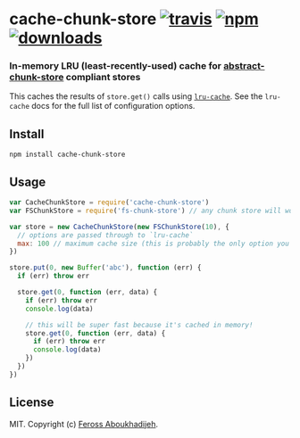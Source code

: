 # cache-chunk-store [![travis][travis-image]][travis-url] [![npm][npm-image]][npm-url] [![downloads][downloads-image]][downloads-url]

[travis-image]: https://img.shields.io/travis/feross/cache-chunk-store.svg?style=flat
[travis-url]: https://travis-ci.org/feross/cache-chunk-store
[npm-image]: https://img.shields.io/npm/v/cache-chunk-store.svg?style=flat
[npm-url]: https://npmjs.org/package/cache-chunk-store
[downloads-image]: https://img.shields.io/npm/dm/cache-chunk-store.svg?style=flat
[downloads-url]: https://npmjs.org/package/cache-chunk-store

### In-memory LRU (least-recently-used) cache for [abstract-chunk-store](https://github.com/mafintosh/abstract-chunk-store) compliant stores

This caches the results of `store.get()` calls using
[`lru-cache`](https://www.npmjs.com/package/lru-cache). See the `lru-cache` docs for the
full list of configuration options.

## Install

```
npm install cache-chunk-store
```

## Usage

``` js
var CacheChunkStore = require('cache-chunk-store')
var FSChunkStore = require('fs-chunk-store') // any chunk store will work

var store = new CacheChunkStore(new FSChunkStore(10), {
  // options are passed through to `lru-cache`
  max: 100 // maximum cache size (this is probably the only option you need)
})

store.put(0, new Buffer('abc'), function (err) {
  if (err) throw err

  store.get(0, function (err, data) {
    if (err) throw err
    console.log(data)

    // this will be super fast because it's cached in memory!
    store.get(0, function (err, data) {
      if (err) throw err
      console.log(data)
    })
  })
})

```

## License

MIT. Copyright (c) [Feross Aboukhadijeh](http://feross.org).
